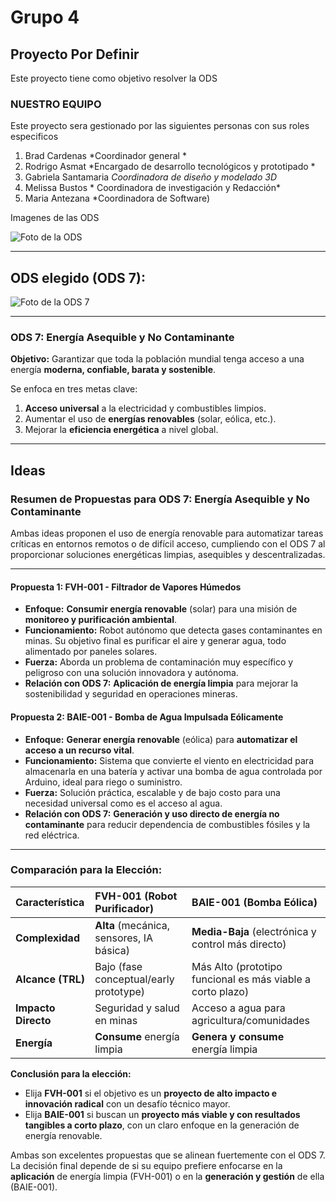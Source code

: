 # Grupo 4
## Proyecto Por Definir
Este proyecto tiene como objetivo resolver la ODS 
### NUESTRO EQUIPO 
Este proyecto sera gestionado por las siguientes personas con sus roles especificos
1.  Brad Cardenas *Coordinador general *
2.  Rodrigo Asmat *Encargado de desarrollo tecnológicos y prototipado *
3.  Gabriela Santamaria *Coordinadora de diseño y modelado 3D*
4.  Melissa Bustos * Coordinadora de investigación y Redacción* 
5.  Maria Antezana *Coordinadora de Software) 

Imagenes de las ODS

![Foto de la ODS](https://search-drive.com/wp-content/uploads/2021/12/ODS-ci%CC%81rculo-1024x727-1.png)  

---
## ODS elegido (ODS 7):

![Foto de la ODS 7](https://www.ormazabal.com/wp-content/uploads/2023/09/Post-ODS-7-1-2.jpg)  

---


### **ODS 7: Energía Asequible y No Contaminante**

**Objetivo:** Garantizar que toda la población mundial tenga acceso a una energía **moderna, confiable, barata y sostenible**.

Se enfoca en tres metas clave:
1.  **Acceso universal** a la electricidad y combustibles limpios.
2.  Aumentar el uso de **energías renovables** (solar, eólica, etc.).
3.  Mejorar la **eficiencia energética** a nivel global.

---
## Ideas

### **Resumen de Propuestas para ODS 7: Energía Asequible y No Contaminante**

Ambas ideas proponen el uso de energía renovable para automatizar tareas críticas en entornos remotos o de difícil acceso, cumpliendo con el ODS 7 al proporcionar soluciones energéticas limpias, asequibles y descentralizadas.

---

#### **Propuesta 1: FVH-001 - Filtrador de Vapores Húmedos**
*   **Enfoque:** **Consumir energía renovable** (solar) para una misión de **monitoreo y purificación ambiental**.
*   **Funcionamiento:** Robot autónomo que detecta gases contaminantes en minas. Su objetivo final es purificar el aire y generar agua, todo alimentado por paneles solares.
*   **Fuerza:** Aborda un problema de contaminación muy específico y peligroso con una solución innovadora y autónoma.
*   **Relación con ODS 7:** **Aplicación de energía limpia** para mejorar la sostenibilidad y seguridad en operaciones mineras.

#### **Propuesta 2: BAIE-001 - Bomba de Agua Impulsada Eólicamente**
*   **Enfoque:** **Generar energía renovable** (eólica) para **automatizar el acceso a un recurso vital**.
*   **Funcionamiento:** Sistema que convierte el viento en electricidad para almacenarla en una batería y activar una bomba de agua controlada por Arduino, ideal para riego o suministro.
*   **Fuerza:** Solución práctica, escalable y de bajo costo para una necesidad universal como es el acceso al agua.
*   **Relación con ODS 7:** **Generación y uso directo de energía no contaminante** para reducir dependencia de combustibles fósiles y la red eléctrica.

---

### **Comparación para la Elección:**

| Característica | **FVH-001 (Robot Purificador)** | **BAIE-001 (Bomba Eólica)** |
| :--- | :--- | :--- |
| **Complexidad** | **Alta** (mecánica, sensores, IA básica) | **Media-Baja** (electrónica y control más directo) |
| **Alcance (TRL)** | Bajo (fase conceptual/early prototype) | Más Alto (prototipo funcional es más viable a corto plazo) |
| **Impacto Directo** | Seguridad y salud en minas | Acceso a agua para agricultura/comunidades |
| **Energía** | **Consume** energía limpia | **Genera y consume** energía limpia |

**Conclusión para la elección:**
*   Elija **FVH-001** si el objetivo es un **proyecto de alto impacto e innovación radical** con un desafío técnico mayor.
*   Elija **BAIE-001** si buscan un **proyecto más viable y con resultados tangibles a corto plazo**, con un claro enfoque en la generación de energía renovable.

Ambas son excelentes propuestas que se alinean fuertemente con el ODS 7. La decisión final depende de si su equipo prefiere enfocarse en la **aplicación** de energía limpia (FVH-001) o en la **generación y gestión** de ella (BAIE-001).
